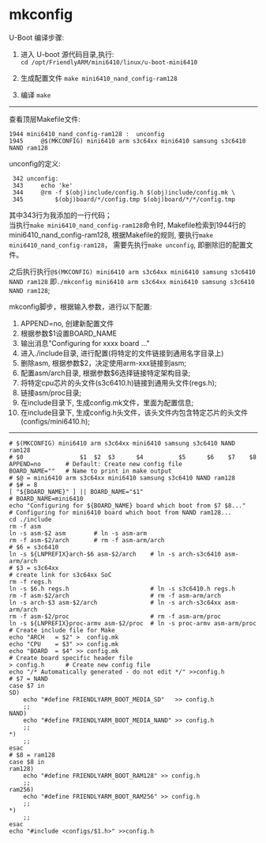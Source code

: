 mkconfig
================

U-Boot 编译步骤:

1. 进入 U-boot 源代码目录,执行:   
	`cd /opt/FriendlyARM/mini6410/linux/u-boot-mini6410`

2. 生成配置文件
	`make mini6410_nand_config-ram128`

3. 编译
	`make`

------

查看顶层Makefile文件:

	1944 mini6410_nand_config-ram128 :  unconfig
	1945     @$(MKCONFIG) mini6410 arm s3c64xx mini6410 samsung s3c6410 NAND ram128

unconfig的定义:
	
	 342 unconfig:
	 343     echo 'ke'
	 344     @rm -f $(obj)include/config.h $(obj)include/config.mk \
	 345         $(obj)board/*/config.tmp $(obj)board/*/*/config.tmp

其中343行为我添加的一行代码；   
当执行`make mini6410_nand_config-ram128`命令时,
Makefile检索到1944行的mini6410_nand_config-ram128, 根据Makefile的规则, 要执行`make mini6410_nand_config-ram128`，
需要先执行`make unconfig`, 即删除旧的配置文件。    

之后执行执行`@$(MKCONFIG) mini6410 arm s3c64xx mini6410 samsung s3c6410 NAND ram128`
即`./mkconfig mini6410 arm s3c64xx mini6410 samsung s3c6410 NAND ram128`;

mkconfig脚步，根据输入参数，进行以下配置:

1. APPEND=no, 创建新配置文件
2. 根据参数$1设置BOARD_NAME
3. 输出消息"Configuring for xxxx board ..."
4. 进入./include目录, 进行配置(将特定的文件链接到通用名字目录上)
5. 删除asm, 根据参数$2，决定使用arm-xxx链接到asm; 
6. 配置asm/arch目录, 根据参数$6选择链接特定架构目录;
7. 将特定cpu芯片的头文件(s3c6410.h)链接到通用头文件(regs.h);
8. 链接asm/proc目录;
9. 在include目录下, 生成config.mk文件，里面为配置信息;
10. 在include目录下, 生成config.h头文件，该头文件内包含特定芯片的头文件(configs/mini6410.h);    

------
	
	
	
	# $(MKCONFIG) mini6410 arm s3c64xx mini6410 samsung s3c6410 NAND ram128
	# $0				$1	$2	$3		$4			$5		$6	  $7	$8
	APPEND=no		# Default: Create new config file
	BOARD_NAME=""	# Name to print in make output
	# $@ = mini6410 arm s3c64xx mini6410 samsung s3c6410 NAND ram128
	# $# = 8
	[ "${BOARD_NAME}" ] || BOARD_NAME="$1"
	# BOARD_NAME=mini6410
	echo "Configuring for ${BOARD_NAME} board which boot from $7 $8..."
	# Configuring for mini6410 board which boot from NAND ram128...
	cd ./include
	rm -f asm
	ln -s asm-$2 asm		# ln -s asm-arm
	rm -f asm-$2/arch		# rm -f asm-arm/arch
	# $6 = s3c6410
	ln -s ${LNPREFIX}arch-$6 asm-$2/arch	# ln -s arch-s3c6410 asm-arm/arch
	# $3 = s3c64xx
	# create link for s3c64xx SoC
	rm -f regs.h
	ln -s $6.h regs.h						# ln -s s3c6410.h regs.h
	rm -f asm-$2/arch						# rm -f asm-arm/arch
	ln -s arch-$3 asm-$2/arch				# ln -s arch-s3c64xx asm-arm/arch
	rm -f asm-$2/proc						# rm -f asm-arm/proc
	ln -s ${LNPREFIX}proc-armv asm-$2/proc  # ln -s proc-armv asm-arm/proc
	# Create include file for Make
	echo "ARCH   = $2" >  config.mk
	echo "CPU    = $3" >> config.mk
	echo "BOARD  = $4" >> config.mk
	# Create board specific header file
	> config.h		# Create new config file
	echo "/* Automatically generated - do not edit */" >>config.h
	# $7 = NAND
	case $7 in
	SD)
		echo "#define FRIENDLYARM_BOOT_MEDIA_SD"   >> config.h
		;;
	NAND)
		echo "#define FRIENDLYARM_BOOT_MEDIA_NAND" >> config.h
		;;
	*)
		;;
	esac
	# $8 = ram128
	case $8 in
	ram128)
		echo "#define FRIENDLYARM_BOOT_RAM128" >> config.h
		;;
	ram256)
		echo "#define FRIENDLYARM_BOOT_RAM256" >> config.h
		;;
	*)
		;;
	esac
	echo "#include <configs/$1.h>" >>config.h


